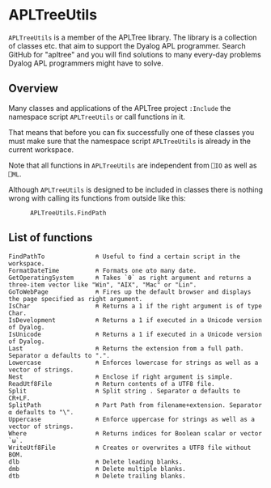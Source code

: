 # APLTreeUtils

`APLTreeUtils` is a member of the APLTree library. The library is a collection of classes etc. that aim to support the Dyalog APL programmer. Search GitHub for "apltree" and you will find solutions to many every-day problems Dyalog APL programmers might have to solve.

## Overview

Many classes and applications of the APLTree project `:Include` the namespace script `APLTreeUtils` or call functions in it.

That means that before you can fix successfully one of these classes you must make sure that the namespace script `APLTreeUtils` is already in the current workspace.

Note that all functions in `APLTreeUtils` are independent from `⎕IO` as well as `⎕ML`.

Although `APLTreeUtils` is designed to be included in classes there is nothing wrong with calling its functions from outside like this:

```
      APLTreeUtils.FindPath
```

## List of functions

```
FindPathTo              ⍝ Useful to find a certain script in the workspace.
FormatDateTime          ⍝ Formats one ⍺to many date.
GetOperatingSystem      ⍝ Takes `⍬` as right argument and returns a three-item vector like "Win", "AIX", "Mac" or "Lin".
GoToWebPage             ⍝ Fires up the default browser and displays the page specified as right argument.
IsChar                  ⍝ Returns a 1 if the right argument is of type Char.
IsDevelopment           ⍝ Returns a 1 if executed in a Unicode version of Dyalog.
IsUnicode               ⍝ Returns a 1 if executed in a Unicode version of Dyalog.
Last                    ⍝ Returns the extension from a full path. Separator ⍺ defaults to ".".
Lowercase               ⍝ Enforces lowercase for strings as well as a vector of strings.
Nest                    ⍝ Enclose if right argument is simple.
ReadUtf8File            ⍝ Return contents of a UTF8 file.
Split                   ⍝ Split string . Separator ⍺ defaults to CR+LF.
SplitPath               ⍝ Part Path from filename+extension. Separator ⍺ defaults to "\".
Uppercase               ⍝ Enforce uppercase for strings as well as a vector of strings.
Where                   ⍝ Returns indices for Boolean scalar or vector `⍵`.
WriteUtf8File           ⍝ Creates or overwrites a UTF8 file without BOM.
dlb                     ⍝ Delete leading blanks.
dmb                     ⍝ Delete multiple blanks.
dtb                     ⍝ Delete trailing blanks.
```